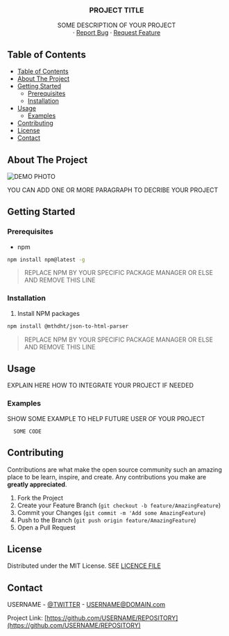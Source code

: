 <!--
*** Thanks for checking out this README Template. If you have a suggestion that would
*** make this better please fork the repo and create a pull request or simple open
*** an issue with the tag "enhancement".
*** Thanks again! Now go create something AMAZING! :D
*** IMPORTANT: THIS IS NOT MY README TEMPLATE, DON'T REMEMBER WHERE I FOUND IT. 
-->



<!-- PROJECT LOGO -->
<br />
<p align="center"><h3 align="center">PROJECT TITLE</h3>

  <p align="center">
    SOME DESCRIPTION OF YOUR PROJECT
    <br />
    ·
    <a href="https://github.com/USERNAME/REPOSITORY/issues">Report Bug</a>
    ·
    <a href="https://github.com/USERNAME/REPOSITORY/issues">Request Feature</a>
  </p>
</p>



<!-- TABLE OF CONTENTS -->
## Table of Contents

- [Table of Contents](#Table-of-Contents)
- [About The Project](#About-The-Project)
- [Getting Started](#Getting-Started)
  - [Prerequisites](#Prerequisites)
  - [Installation](#Installation)
- [Usage](#Usage)
  - [Examples](#Examples)
- [Contributing](#Contributing)
- [License](#License)
- [Contact](#Contact)

## About The Project

![DEMO PHOTO](https://placehold.it/400x300)

YOU CAN ADD ONE OR MORE PARAGRAPH TO DECRIBE YOUR PROJECT 

<!-- GETTING STARTED -->
## Getting Started


### Prerequisites

* npm
```sh
npm install npm@latest -g
```

> REPLACE NPM BY YOUR SPECIFIC PACKAGE MANAGER OR ELSE AND REMOVE THIS LINE

### Installation

1. Install NPM packages 
```sh
npm install @mthdht/json-to-html-parser
```

> REPLACE NPM BY YOUR SPECIFIC PACKAGE MANAGER OR ELSE AND REMOVE THIS LINE

<!-- USAGE EXAMPLES -->
## Usage

EXPLAIN HERE HOW TO INTEGRATE YOUR PROJECT IF NEEDED

### Examples

SHOW SOME EXAMPLE TO HELP FUTURE USER OF YOUR PROJECT

``` LANGUAGE
  SOME CODE
```

<!-- CONTRIBUTING -->
## Contributing

Contributions are what make the open source community such an amazing place to be learn, inspire, and create. Any contributions you make are **greatly appreciated**.

1. Fork the Project
2. Create your Feature Branch (`git checkout -b feature/AmazingFeature`)
3. Commit your Changes (`git commit -m 'Add some AmazingFeature`)
4. Push to the Branch (`git push origin feature/AmazingFeature`)
5. Open a Pull Request 

<!-- LICENSE -->
## License

Distributed under the MIT License. SEE [LICENCE FILE](https://github.com/USERNAME/REPOSITORY/blob/master/LICENSE)

<!-- CONTACT -->
## Contact

USERNAME - [@TWITTER](https://twitter.com/USERNAME) - USERNAME@DOMAIN.com

Project Link: [https://github.com/USERNAME/REPOSITORY](https://github.com/USERNAME/REPOSITORY)

